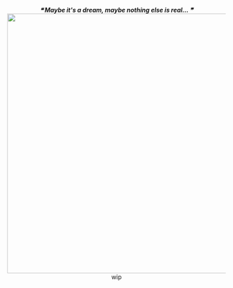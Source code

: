 <p align="center">
    <i> <b> ❝  Maybe it's a dream, maybe nothing else is real...  ❞ </i> </b>
    <img src="https://file.garden/Z1OpYh3OMHUM4tMG/baking%20soda.png" width="700" height="600" /> 
    wip
</p>
